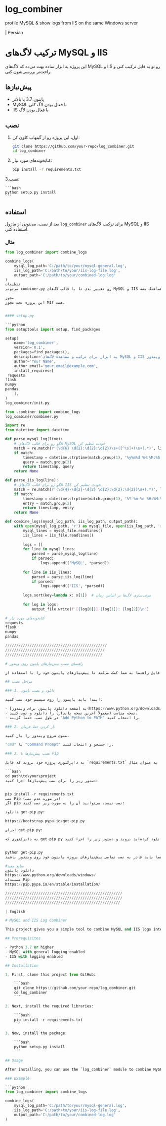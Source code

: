 # log_combiner
profile MySQL &amp; show logs from IIS on the same Windows server

| Persian


# ترکیب لاگ‌های MySQL و IIS

این پروژه یه ابزار ساده بهت می‌ده که لاگ‌های MySQL و IIS رو تو یه فایل ترکیب کنی و راحت‌تر بررسی‌شون کنی.

## پیش‌نیازها

- پایتون 3.7 یا بالاتر
- MySQL با فعال بودن لاگ کلی
- IIS با فعال بودن لاگ

## نصب

1. اول، این پروژه رو از گیتهاب کلون کن:

    ```bash
    git clone https://github.com/your-repo/log_combiner.git
    cd log_combiner
    ```

2. کتابخونه‌های مورد نیاز:

    ```bash
    pip install -r requirements.txt
    ```

3.نصب:

    ```bash
    python setup.py install
    ```

## استفاده

بعد از نصب، می‌تونی از ماژول `log_combiner` برای ترکیب لاگ‌های MySQL و IIS استفاده کنی.

### مثال

```python
from log_combiner import combine_logs

combine_logs(
    mysql_log_path='C:/path/to/your/mysql-general.log',
    iis_log_path='C:/path/to/your/iis-log-file.log',
    output_path='C:/path/to/your/combined-log.log'
)
تنظیمات
می‌تونی combiner.py رو تغییر بدی تا با قالب لاگ‌های MySQL و IIS خودت هماهنگ بشه.

مجوز
این پروژه تحت مجوز MIT هست.


#### setup.py

```python
from setuptools import setup, find_packages

setup(
    name='log_combiner',
    version='0.1',
    packages=find_packages(),
    description='یه ابزار برای ترکیب و مشاهده لاگ‌های MySQL و IIS روی سرور ویندوز',
    author='Your Name',
    author_email='your.email@example.com',
    install_requires=[
 requests
flask
numpy
pandas
    ],
)
log_combiner/init.py

from .combiner import combine_logs
log_combiner/combiner.py

import re
from datetime import datetime

def parse_mysql_log(line):
    # الگو رو برای قالب لاگ‌های MySQL خودت تنظیم کن
    match = re.match(r'(\d{6} \d{2}:\d{2}:\d{2})\s+([^\s]+)\s+(.*)', line)
    if match:
        timestamp = datetime.strptime(match.group(1), '%y%m%d %H:%M:%S')
        query = match.group(3)
        return timestamp, query
    return None

def parse_iis_log(line):
    # الگو رو برای قالب لاگ‌های IIS خودت تنظیم کن
    match = re.match(r'(\d{4}-\d{2}-\d{2} \d{2}:\d{2}:\d{2})\s+(.*)', line)
    if match:
        timestamp = datetime.strptime(match.group(1), '%Y-%m-%d %H:%M:%S')
        entry = match.group(2)
        return timestamp, entry
    return None

def combine_logs(mysql_log_path, iis_log_path, output_path):
    with open(mysql_log_path, 'r') as mysql_file, open(iis_log_path, 'r') as iis_file, open(output_path, 'w') as output_file:
        mysql_lines = mysql_file.readlines()
        iis_lines = iis_file.readlines()
        
        logs = []
        for line in mysql_lines:
            parsed = parse_mysql_log(line)
            if parsed:
                logs.append(('MySQL', *parsed))
        
        for line in iis_lines:
            parsed = parse_iis_log(line)
            if parsed:
                logs.append(('IIS', *parsed))
        
        logs.sort(key=lambda x: x[1])  # مرتب‌سازی لاگ‌ها بر اساس زمان
        
        for log in logs:
            output_file.write(f'[{log[0]}] {log[1]}: {log[2]}\n')

# کتابخونه‌های مورد نیاز
requests
flask
numpy
pandas

//////////////////////////////////////////////
/////////////////////////////////////////////
////////////////////////////////////////////

# راهنمای نصب پیش‌نیازهای پایتون روی ویندوز

این فایل راهنما به شما کمک می‌کند تا پیش‌نیازهای پایتون خود را با استفاده از `pip` روی سیستم ویندوز نصب کنید.

## مراحل نصب

### 1. دانلود و نصب پایتون

ابتدا باید پایتون را روی سیستم خود نصب کنید:

- به [صفحه دانلود پایتون برای ویندوز](https://www.python.org/downloads/windows/) بروید.
- نسخه مناسب (معمولاً آخرین نسخه پایدار) را دانلود و نصب کنید.
- در طول نصب، حتماً گزینه "Add Python to PATH" را انتخاب کنید.

### 2. باز کردن خط فرمان

منوی شروع ویندوز را باز کنید.

"cmd" یا "Command Prompt" را جستجو و انتخاب کنید.

### 3. نصب پیش‌نیازها با Pip

به دایرکتوری پروژه خود بروید که فایل `requirements.txt` در آن قرار دارد. به عنوان مثال:

```bash
cd path\to\your\project
دستور زیر را برای نصب پیش‌نیازها اجرا کنید:


pip install -r requirements.txt
نصب Pip (در صورت عدم نصب)
اگر pip نصب نیست، می‌توانید آن را به صورت زیر نصب کنید:

دانلود get-pip.py:

https://bootstrap.pypa.io/get-pip.py

اجرای get-pip.py:

به دایرکتوری که get-pip.py را دانلود کرده‌اید بروید و دستور زیر را اجرا کنید:


python get-pip.py
با این مراحل، شما باید قادر به نصب تمامی پیش‌نیازهای پروژه پایتون خود روی ویندوز باشید.

#منابع مفید
دانلود پایتون
https://www.python.org/downloads/windows/
مستندات Pip
https://pip.pypa.io/en/stable/installation/

/////////////////////////////////////////////////////
/////////////////////////////////////////////////////
////////////////////////////////////////////////////

| English

# MySQL and IIS Log Combiner

This project gives you a simple tool to combine MySQL and IIS logs into a single file for easier review.

## Prerequisites

- Python 3.7 or higher
- MySQL with general logging enabled
- IIS with logging enabled

## Installation

1. First, clone this project from GitHub:

    ```bash
    git clone https://github.com/your-repo/log_combiner.git
    cd log_combiner
    ```

2. Next, install the required libraries:

    ```bash
    pip install -r requirements.txt
    ```

3. Now, install the package:

    ```bash
    python setup.py install
    ```

## Usage

After installing, you can use the `log_combiner` module to combine MySQL and IIS logs.

### Example

```python
from log_combiner import combine_logs

combine_logs(
    mysql_log_path='C:/path/to/your/mysql-general.log',
    iis_log_path='C:/path/to/your/iis-log-file.log',
    output_path='C:/path/to/your/combined-log.log'
)
